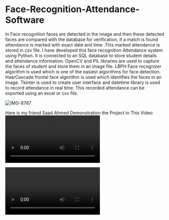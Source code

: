 # Face-Recognition-Attendance-Software
In Face recognition faces are detected in the image and then these detected faces are compared with the database for verification, if a match is found attendance is marked with exact date and time .This marked attendance is stored in csv file.  I have developed this face recognition Attendance system using Python. It is connected to an SQL database to store student details and attendance information. OpenCV and PIL libraries are used to capture the faces of student and store them in an image file. LBPH Face recognizer algorithm is used which is one of the easiest algorithms for face detection. HaarCascade frontal face algorithm is used which identifies the faces in an image. Tkinter is used to create user interface and datetime library is used to record attendance in real time. This recorded attendance can be exported using an excel or csv file.


![IMG-8787](https://user-images.githubusercontent.com/27896839/153675455-a772ebbe-5178-45e5-b5db-08590a1a1a51.jpg)

Here is my friend Saad Ahmed Demonstration the Project in This Video
![IMG-8787](https://user-images.githubusercontent.com/27896839/153675484-b968884d-adad-4538-8680-707e1311dd98.MOV)


![VIDEO](https://user-images.githubusercontent.com/27896839/153675484-b968884d-adad-4538-8680-707e1311dd98.MOV)

